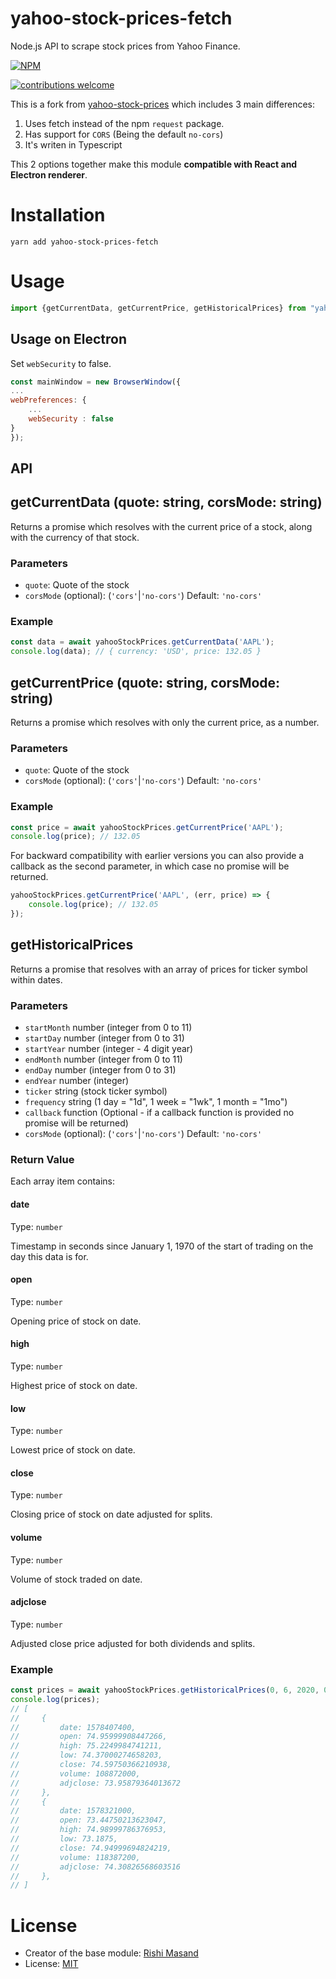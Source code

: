# yahoo-stock-prices-fetch
Node.js API to scrape stock prices from Yahoo Finance.

[![NPM](https://nodei.co/npm/yahoo-stock-prices-fetch.png?mini=true)](https://npmjs.org/package/yahoo-stock-prices-fetch)

[![contributions welcome](https://img.shields.io/badge/contributions-welcome-brightgreen.svg?style=flat)](https://github.com/bocabitlabs/yahoo-stock-prices-fetch)

This is a fork from [yahoo-stock-prices](https://github.com/darthbatman/yahoo-stock-prices) which includes 3 main differences:

1. Uses fetch instead of the npm `request` package.
2. Has support for `CORS` (Being the default `no-cors`)
3. It's writen in Typescript

This 2 options together make this module **compatible with React and Electron renderer**.

# Installation

```
yarn add yahoo-stock-prices-fetch
```

# Usage

```js
import {getCurrentData, getCurrentPrice, getHistoricalPrices} from "yahoo-stock-prices-fetch"

```

## Usage on Electron

Set `webSecurity` to false.

```js
const mainWindow = new BrowserWindow({
...
webPreferences: {
    ...
    webSecurity : false
}
});
```
## API

## getCurrentData (quote: string, corsMode: string)

Returns a promise which resolves with the current price of a stock, along with the currency of that stock.

### Parameters

 - `quote`: Quote of the stock
 - `corsMode` (optional): (`'cors'`|`'no-cors'`) Default: `'no-cors'`

### Example

```js
const data = await yahooStockPrices.getCurrentData('AAPL');
console.log(data); // { currency: 'USD', price: 132.05 }
```

## getCurrentPrice (quote: string, corsMode: string)

Returns a promise which resolves with only the current price, as a number.

### Parameters

 - `quote`: Quote of the stock
 - `corsMode` (optional): (`'cors'`|`'no-cors'`) Default: `'no-cors'`

### Example

```js
const price = await yahooStockPrices.getCurrentPrice('AAPL');
console.log(price); // 132.05
```

For backward compatibility with earlier versions you can also provide a callback as the second parameter, in which case no promise will be returned.

```js
yahooStockPrices.getCurrentPrice('AAPL', (err, price) => {
    console.log(price); // 132.05
});
```

## getHistoricalPrices

Returns a promise that resolves with an array of prices for ticker symbol within dates.

### Parameters

- `startMonth` number (integer from 0 to 11)
- `startDay` number (integer from 0 to 31)
- `startYear` number (integer - 4 digit year)
- `endMonth` number (integer from 0 to 11)
- `endDay` number (integer from 0 to 31)
- `endYear` number (integer)
- `ticker` string (stock ticker symbol)
- `frequency` string (1 day = "1d", 1 week = "1wk", 1 month = "1mo")
- `callback` function (Optional - if a callback function is provided no promise will be returned)
 - `corsMode` (optional): (`'cors'`|`'no-cors'`) Default: `'no-cors'`


### Return Value

Each array item contains:

#### date

Type: `number`

Timestamp in seconds since January 1, 1970 of the start of trading on the day this data is for.

#### open

Type: `number`

Opening price of stock on date.

#### high

Type: `number`

Highest price of stock on date.

#### low

Type: `number`

Lowest price of stock on date.

#### close

Type: `number`

Closing price of stock on date adjusted for splits.

#### volume

Type: `number`

Volume of stock traded on date.

#### adjclose

Type: `number`

Adjusted close price adjusted for both dividends and splits.

### Example

```js
const prices = await yahooStockPrices.getHistoricalPrices(0, 6, 2020, 0, 8, 2020, 'AAPL', '1d');
console.log(prices);
// [
//     {
//         date: 1578407400,
//         open: 74.95999908447266,
//         high: 75.2249984741211,
//         low: 74.37000274658203,
//         close: 74.59750366210938,
//         volume: 108872000,
//         adjclose: 73.95879364013672
//     },
//     {
//         date: 1578321000,
//         open: 73.44750213623047,
//         high: 74.98999786376953,
//         low: 73.1875,
//         close: 74.94999694824219,
//         volume: 118387200,
//         adjclose: 74.30826568603516
//     },
// ]
```

# License

- Creator of the base module: [Rishi Masand](https://github.com/darthbatman)
- License: [MIT](./LICENSE)
